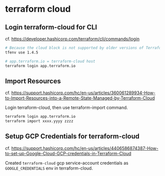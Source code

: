 # terraform cloud

## Login terraform-cloud for CLI
cf. https://developer.hashicorp.com/terraform/cli/commands/login

```bash
# Because the cloud block is not supported by older versions of Terraform, you must use 1.1.0 or higher in order to follow this tutorial.
tfenv use 1.4.5

# app.terraform.io = terraform-cloud host
terraform login app.terraform.io
```

## Import Resources
cf. https://support.hashicorp.com/hc/en-us/articles/360061289934-How-to-Import-Resources-into-a-Remote-State-Managed-by-Terraform-Cloud

Login terraform-cloud, then use terraform-import command.
```bash
terraform login app.terraform.io
terraform import xxxx.yyyy zzzz
```

## Setup GCP Credentials for terraform-cloud
cf. https://support.hashicorp.com/hc/en-us/articles/4406586874387-How-to-set-up-Google-Cloud-GCP-credentials-in-Terraform-Cloud

Created `terraform-cloud` gcp service-account credentials as `GOOGLE_CREDENTIALS` env in terraform-cloud.
